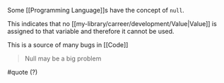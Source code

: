 Some [[Programming Language]]s have the concept of `null`.

This indicates that no [[my-library/carreer/development/Value|Value]] is assigned to that variable and therefore it cannot be used.

This is a source of many bugs in [[Code]]

> Null may be a big problem

#quote (?)